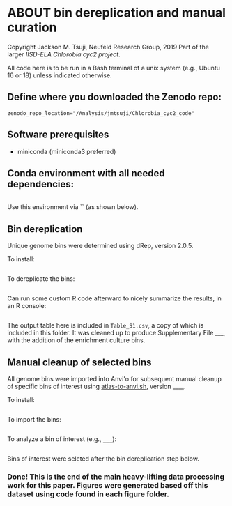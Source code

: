 # ABOUT bin dereplication and manual curation
Copyright Jackson M. Tsuji, Neufeld Research Group, 2019
Part of the larger *IISD-ELA Chlorobia cyc2 project*.

All code here is to be run in a Bash terminal of a unix system (e.g., Ubuntu 16 or 18) unless indicated otherwise.

## Define where you downloaded the Zenodo repo:
```
zenodo_repo_location="/Analysis/jmtsuji/Chlorobia_cyc2_code"
```

## Software prerequisites
- miniconda (miniconda3 preferred)


## Conda environment with all needed dependencies:
```

```
Use this environment via `` (as shown below).



## Bin dereplication
Unique genome bins were determined using dRep, version 2.0.5.

To install:
```

```

To dereplicate the bins:
```

```

Can run some custom R code afterward to nicely summarize the results, in an R console:
```

```

The output table here is included in `Table_S1.csv`, a copy of which is included in this folder. It was cleaned up to produce Supplementary File ___, with the addition of the enrichment culture bins.


## Manual cleanup of selected bins
All genome bins were imported into Anvi'o for subsequent manual cleanup of specific bins of interest using [atlas-to-anvi.sh](___), version ____.

To install:
```

```

To import the bins:
```

```

To analyze a bin of interest (e.g., `___`):
```

```
Bins of interest were seleted after the bin dereplication step below.


### Done! This is the end of the main heavy-lifting data processing work for this paper. Figures were generated based off this dataset using code found in each figure folder.

